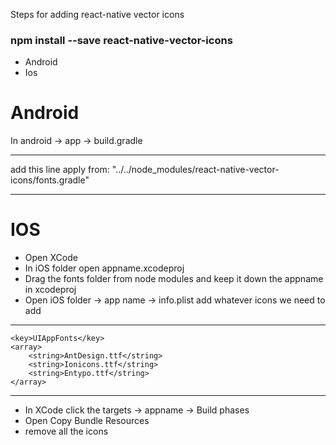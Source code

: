 Steps for adding react-native vector icons

### npm install --save react-native-vector-icons

* Android
* Ios

# Android

In android -> app -> build.gradle

---

add this line apply from: "../../node_modules/react-native-vector-icons/fonts.gradle"

---

# IOS

* Open XCode
* In iOS folder open appname.xcodeproj
* Drag the fonts folder from node modules and keep it down the appname in xcodeproj
* Open iOS folder -> app name -> info.plist add whatever icons we need to add
---
	<key>UIAppFonts</key>
	<array>
		<string>AntDesign.ttf</string>
		<string>Ionicons.ttf</string>
		<string>Entypo.ttf</string>
	</array>
---
* In XCode click the targets -> appname -> Build phases
* Open Copy Bundle Resources
* remove all the icons